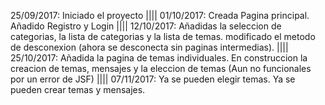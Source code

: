 25/09/2017: Iniciado el proyecto |||| 01/10/2017: Creada Pagina principal. Añadido Registro y Login |||| 12/10/2017: Añadidas la seleccion de categorias, la lista de categorias
y la lista de temas. modificado el metodo de desconexion (ahora se desconecta sin paginas intermedias). |||| 25/10/2017: Añadida la pagina de temas individuales. En construccion
la creacion de temas, mensajes y la eleccion de temas (Aun no funcionales por un error de JSF) |||| 07/11/2017: Ya se pueden elegir temas. Ya se pueden crear temas y mensajes.

